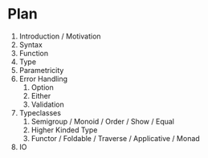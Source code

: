 # Plan

1. Introduction / Motivation
1. Syntax
1. Function
1. Type
1. Parametricity
1. Error Handling
   1. Option
   1. Either
   1. Validation
1. Typeclasses
   1. Semigroup / Monoid / Order / Show / Equal
   1. Higher Kinded Type
   1. Functor / Foldable / Traverse / Applicative / Monad
1. IO